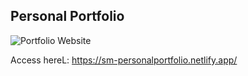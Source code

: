 ## Personal Portfolio

![Portfolio Website](https://i.ibb.co/WgPMpts/image.png)


Access hereL: https://sm-personalportfolio.netlify.app/
